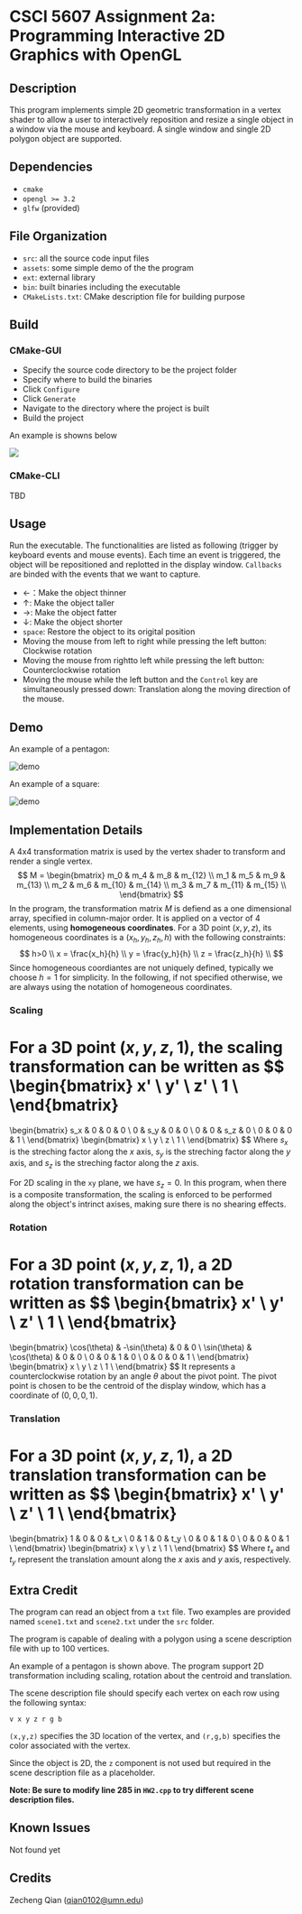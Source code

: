 # CSCI 5607 Assignment 2a: Programming Interactive 2D Graphics with OpenGL

## Description

This program implements simple 2D geometric transformation in a vertex shader to allow a user to interactively reposition and resize a single object in a window via the mouse and keyboard. A single window and single 2D polygon object are supported.

## Dependencies

+   `cmake`
+   `opengl >= 3.2`
+   `glfw` (provided)

## File Organization

+ `src`: all the source code input files
+ `assets`: some simple demo of the the program 
+ `ext`: external library
+ `bin`: built binaries including the executable
+ `CMakeLists.txt`: CMake description file for building purpose

## Build

### CMake-GUI

+   Specify the source code directory to be the project folder
+   Specify where to build the binaries
+   Click `Configure`
+   Click `Generate`
+   Navigate to the directory where the project is built
+   Build the project

An example is showns below

![](https://raw.githubusercontent.com/Aden-Q/blogImages/main/img/202204100108892.png)

### CMake-CLI

TBD

## Usage

Run the executable. The functionalities are listed as following (trigger by keyboard events and mouse events). Each time an event is triggered, the object will be repositioned and replotted in the display window. `Callbacks` are binded with the events that we want to capture.

+   &#8592;：Make the object thinner
+   &#8593;: Make the object taller
+   &#8594;: Make the object fatter
+   &#8595;: Make the object shorter
+   `space`: Restore the object to its origital position
+   Moving the mouse from left to right while pressing the left button: Clockwise rotation
+   Moving the mouse from rightto left while pressing the left button: Counterclockwise rotation
+   Moving the mouse while the left button and the `Control` key are simultaneously pressed down: Translation along the moving direction of the mouse.

## Demo

An example of a pentagon:

![demo](./assets/demo.gif)

An example of a square:

![demo](./assets/demo2.gif)

## Implementation Details

A 4x4 transformation matrix is used by the vertex shader to transform and render a single vertex.
$$
M = 
\begin{bmatrix}
m_0 & m_4 & m_8 & m_{12} \\
m_1 & m_5 & m_9 & m_{13} \\
m_2 & m_6 & m_{10} & m_{14} \\
m_3 & m_7 & m_{11} & m_{15} \\
\end{bmatrix}
$$
In the program, the transformation matrix $M$ is defiend as a one dimensional array, specified in column-major order. It is applied on a vector of 4 elements, using **homogeneous coordinates**. For a 3D point $(x,y,z)$, its homogeneous coordinates is a $(x_h,y_h,z_h, h)$ with the following constraints:
$$
h>0 \\
x = \frac{x_h}{h} \\
y = \frac{y_h}{h} \\
z = \frac{z_h}{h} \\
$$
Since homogeneous coordiantes are not uniquely defined, typically we choose $h=1$ for simplicity. In the following, if not specified otherwise, we are always using the notation of homogeneous coordinates.

### Scaling

For a 3D point $(x,y,z,1)$, the scaling transformation can be written as
$$
\begin{bmatrix}
x' \\
y' \\
z' \\
1 \\
\end{bmatrix}
=
\begin{bmatrix}
s_x & 0 & 0 & 0 \\
0 & s_y & 0 & 0 \\
0 & 0 & s_z & 0 \\
0 & 0 & 0 & 1 \\
\end{bmatrix}
\begin{bmatrix}
x \\
y \\
z \\
1 \\
\end{bmatrix}
$$
Where $s_x$ is the streching factor along the $x$ axis, $s_y$ is the streching factor along the $y$ axis, and $s_z$ is the streching factor along the $z$ axis. 

For 2D scaling in the `xy` plane, we have $s_z = 0$. In this program, when there is a composite transformation, the scaling is enforced to be performed along the object's intrinct axises, making sure there is no shearing effects.

### Rotation

For a 3D point $(x,y,z,1)$, a 2D rotation transformation can be written as
$$
\begin{bmatrix}
x' \\
y' \\
z' \\
1 \\
\end{bmatrix}
=
\begin{bmatrix}
\cos(\theta) & -\sin(\theta) & 0 & 0 \\
\sin(\theta) & \cos(\theta) & 0 & 0 \\
0 & 0 & 1 & 0 \\
0 & 0 & 0 & 1 \\
\end{bmatrix}
\begin{bmatrix}
x \\
y \\
z \\
1 \\
\end{bmatrix}
$$
It represents a counterclockwise rotation by an angle $\theta$ about the pivot point. The pivot point is chosen to be the centroid of the display window, which has a coordinate of $(0,0,0,1)$.

### Translation

For a 3D point $(x,y,z,1)$, a 2D translation transformation can be written as
$$
\begin{bmatrix}
x' \\
y' \\
z' \\
1 \\
\end{bmatrix}
=
\begin{bmatrix}
1 & 0 & 0 & t_x \\
0 & 1 & 0 & t_y \\
0 & 0 & 1 & 0 \\
0 & 0 & 0 & 1 \\
\end{bmatrix}
\begin{bmatrix}
x \\
y \\
z \\
1 \\
\end{bmatrix}
$$
Where $t_x$ and $t_y$ represent the translation amount along the $x$ axis and $y$ axis, respectively.

## Extra Credit

The program can read an object from a `txt` file. Two examples are provided named `scene1.txt` and `scene2.txt` under the `src` folder.

The program is capable of dealing with a polygon using a scene description file with up to 100 vertices.

An example of a pentagon is shown above. The program support 2D transformation including scaling, rotation about the centroid and translation.

The scene description file should specify each vertex on each row using the following syntax:

```
v x y z r g b
```

`(x,y,z)` specifies the 3D location of the vertex, and  `(r,g,b)` specifies the color associated with the vertex.

Since the object is 2D, the `z` component is not used but required in the scene description file as a placeholder.

**Note: Be sure to modify line 285 in `HW2.cpp` to try different scene description files.**

## Known Issues

Not found yet

## Credits

Zecheng Qian (qian0102@umn.edu)
